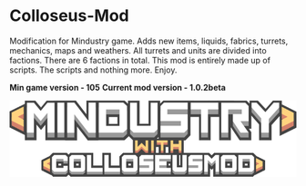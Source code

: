 # Colloseus-Mod
Modification for Mindustry game. Adds new items, liquids, fabrics, turrets, mechanics, maps and weathers.
All turrets and units are divided into factions. There are 6 factions in total. 
This mod is entirely made up of scripts. The scripts and nothing more. Enjoy. 

**Min game version - 105**
**Current mod version - 1.0.2beta**

![Logo](sprites-override/ui/logo.png)
